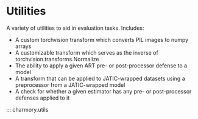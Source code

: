# Utilities
A variety of utilities to aid in evaluation tasks. Includes:

- A custom torchvision transform which converts PIL images to numpy arrays
- A customizable transform which serves as the inverse of torchvision.transforms.Normalize
- The ability to apply a given ART pre- or post-processor defense to a model
- A transform that can be applied to JATIC-wrapped datasets using a preprocessor from a JATIC-wrapped model
- A check for whether a given estimator has any pre- or post-processor defenses applied to it

::: charmory.utils
